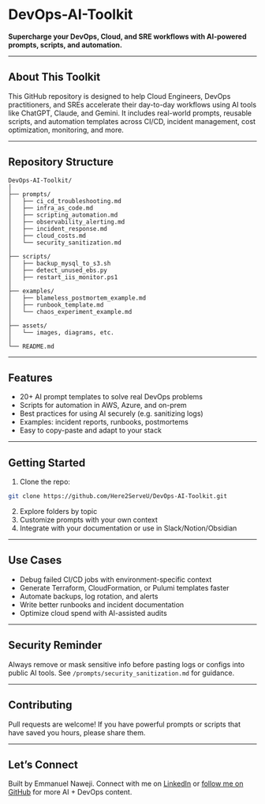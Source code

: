 # DevOps-AI-Toolkit

**Supercharge your DevOps, Cloud, and SRE workflows with AI-powered prompts, scripts, and automation.**

---

## About This Toolkit
This GitHub repository is designed to help Cloud Engineers, DevOps practitioners, and SREs accelerate their day-to-day workflows using AI tools like ChatGPT, Claude, and Gemini. It includes real-world prompts, reusable scripts, and automation templates across CI/CD, incident management, cost optimization, monitoring, and more.

---

## Repository Structure
```
DevOps-AI-Toolkit/
│
├── prompts/
│   ├── ci_cd_troubleshooting.md
│   ├── infra_as_code.md
│   ├── scripting_automation.md
│   ├── observability_alerting.md
│   ├── incident_response.md
│   ├── cloud_costs.md
│   └── security_sanitization.md
│
├── scripts/
│   ├── backup_mysql_to_s3.sh
│   ├── detect_unused_ebs.py
│   ├── restart_iis_monitor.ps1
│
├── examples/
│   ├── blameless_postmortem_example.md
│   ├── runbook_template.md
│   └── chaos_experiment_example.md
│
├── assets/
│   └── images, diagrams, etc.
│
└── README.md
```

---

## Features
- 20+ AI prompt templates to solve real DevOps problems
- Scripts for automation in AWS, Azure, and on-prem
- Best practices for using AI securely (e.g. sanitizing logs)
- Examples: incident reports, runbooks, postmortems
- Easy to copy-paste and adapt to your stack

---

## Getting Started
1. Clone the repo:
```bash
git clone https://github.com/Here2ServeU/DevOps-AI-Toolkit.git
```
2. Explore folders by topic
3. Customize prompts with your own context
4. Integrate with your documentation or use in Slack/Notion/Obsidian

---

## Use Cases
- Debug failed CI/CD jobs with environment-specific context
- Generate Terraform, CloudFormation, or Pulumi templates faster
- Automate backups, log rotation, and alerts
- Write better runbooks and incident documentation
- Optimize cloud spend with AI-assisted audits

---

## Security Reminder
Always remove or mask sensitive info before pasting logs or configs into public AI tools. See `/prompts/security_sanitization.md` for guidance.

---

## Contributing
Pull requests are welcome! If you have powerful prompts or scripts that have saved you hours, please share them.

---

## Let’s Connect
Built by Emmanuel Naweji. Connect with me on [LinkedIn](https://linkedin.com/in/ready2assist) or [follow me on GitHub](https://github.com/Here2ServeU) for more AI + DevOps content.

